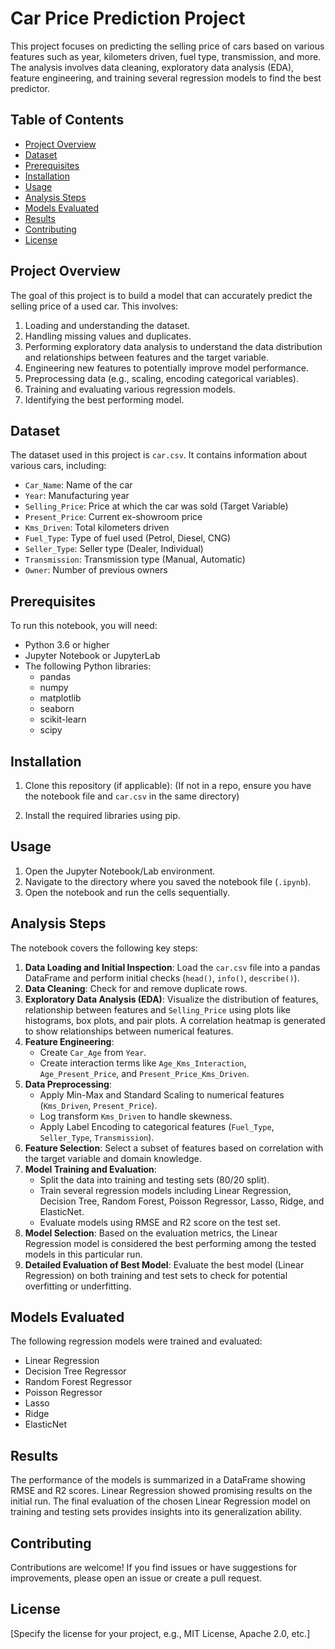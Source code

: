 # Car Price Prediction Project

This project focuses on predicting the selling price of cars based on various features such as year, kilometers driven, fuel type, transmission, and more. The analysis involves data cleaning, exploratory data analysis (EDA), feature engineering, and training several regression models to find the best predictor.

## Table of Contents

- [Project Overview](#project-overview)
- [Dataset](#dataset)
- [Prerequisites](#prerequisites)
- [Installation](#installation)
- [Usage](#usage)
- [Analysis Steps](#analysis-steps)
- [Models Evaluated](#models-evaluated)
- [Results](#results)
- [Contributing](#contributing)
- [License](#license)

## Project Overview

The goal of this project is to build a model that can accurately predict the selling price of a used car. This involves:
1.  Loading and understanding the dataset.
2.  Handling missing values and duplicates.
3.  Performing exploratory data analysis to understand the data distribution and relationships between features and the target variable.
4.  Engineering new features to potentially improve model performance.
5.  Preprocessing data (e.g., scaling, encoding categorical variables).
6.  Training and evaluating various regression models.
7.  Identifying the best performing model.

## Dataset

The dataset used in this project is `car.csv`. It contains information about various cars, including:
-   `Car_Name`: Name of the car
-   `Year`: Manufacturing year
-   `Selling_Price`: Price at which the car was sold (Target Variable)
-   `Present_Price`: Current ex-showroom price
-   `Kms_Driven`: Total kilometers driven
-   `Fuel_Type`: Type of fuel used (Petrol, Diesel, CNG)
-   `Seller_Type`: Seller type (Dealer, Individual)
-   `Transmission`: Transmission type (Manual, Automatic)
-   `Owner`: Number of previous owners

## Prerequisites

To run this notebook, you will need:
-   Python 3.6 or higher
-   Jupyter Notebook or JupyterLab
-   The following Python libraries:
    -   pandas
    -   numpy
    -   matplotlib
    -   seaborn
    -   scikit-learn
    -   scipy

## Installation

1.  Clone this repository (if applicable):
(If not in a repo, ensure you have the notebook file and `car.csv` in the same directory)

2.  Install the required libraries using pip.

## Usage

1.  Open the Jupyter Notebook/Lab environment.
2.  Navigate to the directory where you saved the notebook file (`.ipynb`).
3.  Open the notebook and run the cells sequentially.

## Analysis Steps

The notebook covers the following key steps:

1.  **Data Loading and Initial Inspection**: Load the `car.csv` file into a pandas DataFrame and perform initial checks (`head()`, `info()`, `describe()`).
2.  **Data Cleaning**: Check for and remove duplicate rows.
3.  **Exploratory Data Analysis (EDA)**: Visualize the distribution of features, relationship between features and `Selling_Price` using plots like histograms, box plots, and pair plots. A correlation heatmap is generated to show relationships between numerical features.
4.  **Feature Engineering**:
    -   Create `Car_Age` from `Year`.
    -   Create interaction terms like `Age_Kms_Interaction`, `Age_Present_Price`, and `Present_Price_Kms_Driven`.
5.  **Data Preprocessing**:
    -   Apply Min-Max and Standard Scaling to numerical features (`Kms_Driven`, `Present_Price`).
    -   Log transform `Kms_Driven` to handle skewness.
    -   Apply Label Encoding to categorical features (`Fuel_Type`, `Seller_Type`, `Transmission`).
6.  **Feature Selection**: Select a subset of features based on correlation with the target variable and domain knowledge.
7.  **Model Training and Evaluation**:
    -   Split the data into training and testing sets (80/20 split).
    -   Train several regression models including Linear Regression, Decision Tree, Random Forest, Poisson Regressor, Lasso, Ridge, and ElasticNet.
    -   Evaluate models using RMSE and R2 score on the test set.
8.  **Model Selection**: Based on the evaluation metrics, the Linear Regression model is considered the best performing among the tested models in this particular run.
9.  **Detailed Evaluation of Best Model**: Evaluate the best model (Linear Regression) on both training and test sets to check for potential overfitting or underfitting.

## Models Evaluated

The following regression models were trained and evaluated:

-   Linear Regression
-   Decision Tree Regressor
-   Random Forest Regressor
-   Poisson Regressor
-   Lasso
-   Ridge
-   ElasticNet

## Results

The performance of the models is summarized in a DataFrame showing RMSE and R2 scores. Linear Regression showed promising results on the initial run. The final evaluation of the chosen Linear Regression model on training and testing sets provides insights into its generalization ability.

## Contributing

Contributions are welcome! If you find issues or have suggestions for improvements, please open an issue or create a pull request.

## License

[Specify the license for your project, e.g., MIT License, Apache 2.0, etc.]